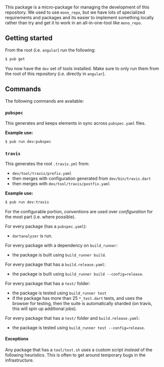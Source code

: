 This package is a micro-package for managing the development of this repository.
We used to use `mono_repo`, but we have lots of specialized requirements and
packages and its easier to implement something locally rather than try and get
it to work in an all-in-one-tool like `mono_repo`.

## Getting started

From the root (i.e. `angular`) run the following:

```bash
$ pub get
```

You now have the `dev` set of tools installed. Make sure to only run them from
the root of this repository (i.e. directly in `angular`).

## Commands

The following commands are available:

### `pubspec`

This generates and keeps elements in sync across `pubspec.yaml` files.

**Example use:**

```bash
$ pub run dev:pubspec
```

### `travis`

This generates the root `.travis.yml` from:

* `dev/tool/travis/prefix.yaml`
* then merges with configuration generated from `dev/bin/travis.dart`
* then merges with `dev/tool/travis/postfix.yaml`

**Example use:**

```bash
$ pub run dev:travis
```

For the configurable portion, _conventions_ are used over _configuration_ for
the most part (i.e. where possible).

For every package (has a `pubspec.yaml`):

* `dartanalyzer` is run.

For every package with a dependency on `build_runner`:

* the package is built using `build_runner build`.

For every package that has a `build.release.yaml`:

* the package is built using `build_runner build --config=release`.

For every package that has a `test/` folder:

* the package is tested using `build_runner test`
* if the package has more than 25 `*_test.dart` tests, and uses the browser for
  testing, then the suite is automatically sharded (on travis, this will spin up
  additional jobs).

For every package that has a `test/` folder and `build.release.yaml`:

* the package is tested using `build_runner test --config=release`.

#### Exceptions

Any package that has a `tool/test.sh` uses a custom script _instead_ of the
following heuristics. This is often to get around temporary bugs in the
infrastructure.

